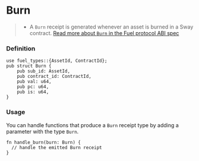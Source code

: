 # Burn

> - A `Burn` receipt is generated whenever an asset is burned in a Sway contract. [Read more about `Burn` in the Fuel protocol ABI spec](https://specs.fuel.network/master/abi/receipts.html#burn-receipt)

### Definition

```rust, ignore
use fuel_types::{AssetId, ContractId};
pub struct Burn {
    pub sub_id: AssetId,
    pub contract_id: ContractId,
    pub val: u64,
    pub pc: u64,
    pub is: u64,
}
```

### Usage


You can handle functions that produce a `Burn` receipt type by adding a parameter with the type `Burn`.

```rust, ignore
fn handle_burn(burn: Burn) {
  // handle the emitted Burn receipt
}
```
